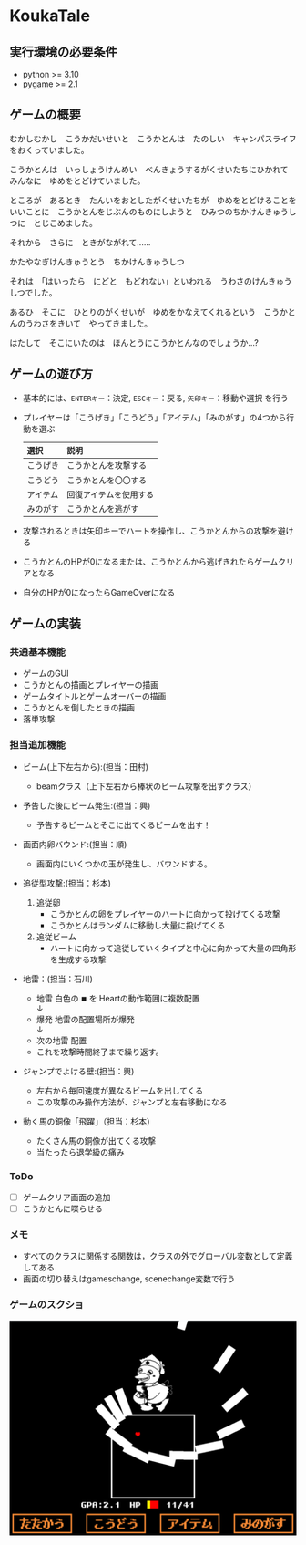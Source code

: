 # **KoukaTale**

## 実行環境の必要条件
* python >= 3.10
* pygame >= 2.1

## ゲームの概要
むかしむかし　こうかだいせいと　こうかとんは　たのしい　キャンパスライフをおくっていました。  

こうかとんは　いっしょうけんめい　べんきょうするがくせいたちにひかれて　みんなに　ゆめをとどけていました。

ところが　あるとき　たんいをおとしたがくせいたちが　ゆめをとどけることをいいことに　こうかとんをじぶんのものにしようと　ひみつのちかけんきゅうしつに　とじこめました。

それから　さらに　ときがながれて......  

かたやなぎけんきゅうとう　ちかけんきゅうしつ  

それは　「はいったら　にどと　もどれない」といわれる　うわさのけんきゅうしつでした。  

あるひ　そこに　ひとりのがくせいが　ゆめをかなえてくれるという　こうかとんのうわさをきいて　やってきました。

はたして　そこにいたのは　ほんとうにこうかとんなのでしょうか...?  


## ゲームの遊び方
* 基本的には、`ENTERキー`：決定, `ESCキー`：戻る, `矢印キー`：移動や選択 を行う
* プレイヤーは「こうげき」「こうどう」「アイテム」「みのがす」の4つから行動を選ぶ

  |選択|説明|
  |----|----|
  |こうげき|こうかとんを攻撃する|
  |こうどう|こうかとんを〇〇する|
  |アイテム|回復アイテムを使用する|
  |みのがす|こうかとんを逃がす|

* 攻撃されるときは矢印キーでハートを操作し、こうかとんからの攻撃を避ける
* こうかとんのHPが0になるまたは、こうかとんから逃げきれたらゲームクリアとなる
* 自分のHPが0になったらGameOverになる

## ゲームの実装
### 共通基本機能
* ゲームのGUI
* こうかとんの描画とプレイヤーの描画
* ゲームタイトルとゲームオーバーの描画
* こうかとんを倒したときの描画
* 落単攻撃

### 担当追加機能
* ビーム(上下左右から):(担当：田村)
  * beamクラス（上下左右から棒状のビーム攻撃を出すクラス）

* 予告した後にビーム発生:(担当：興)
  * 予告するビームとそこに出てくるビームを出す！

* 画面内卵バウンド:(担当：順)
  * 画面内にいくつかの玉が発生し、バウンドする。

* 追従型攻撃:(担当：杉本)
  1. 追従卵
     * こうかとんの卵をプレイヤーのハートに向かって投げてくる攻撃
     * こうかとんはランダムに移動し大量に投げてくる
  2. 追従ビーム  
     * ハートに向かって追従していくタイプと中心に向かって大量の四角形を生成する攻撃

* 地雷：(担当：石川)
  * 地雷 白色の ◾︎ を Heartの動作範囲に複数配置  
    ↓  
  * 爆発 地雷の配置場所が爆発  
    ↓  
  * 次の地雷 配置  
  * これを攻撃時間終了まで繰り返す。

* ジャンプでよける壁:(担当：興)
  * 左右から毎回速度が異なるビームを出してくる
  * この攻撃のみ操作方法が、ジャンプと左右移動になる

* 動く馬の銅像「飛躍」（担当：杉本）
  * たくさん馬の銅像が出てくる攻撃
  * 当たったら退学級の痛み

### ToDo
- [ ] ゲームクリア画面の追加
- [ ] こうかとんに喋らせる

### メモ
* すべてのクラスに関係する関数は，クラスの外でグローバル変数として定義してある
* 画面の切り替えはgameschange, scenechange変数で行う

### ゲームのスクショ
![alt text](image-1.png)